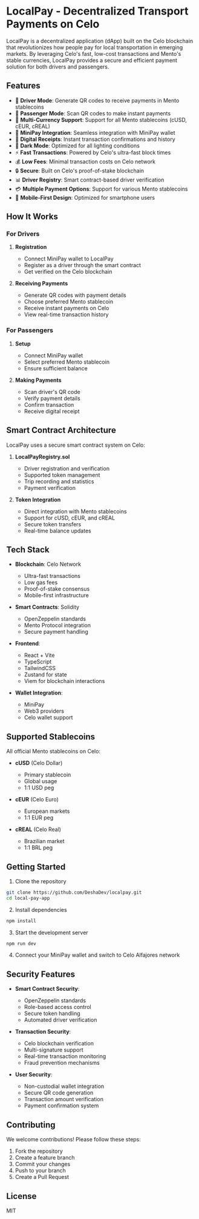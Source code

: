 # LocalPay - Decentralized Transport Payments on Celo

LocalPay is a decentralized application (dApp) built on the Celo blockchain that revolutionizes how people pay for local transportation in emerging markets. By leveraging Celo's fast, low-cost transactions and Mento's stable currencies, LocalPay provides a secure and efficient payment solution for both drivers and passengers.

## Features

- 🚗 **Driver Mode**: Generate QR codes to receive payments in Mento stablecoins
- 👤 **Passenger Mode**: Scan QR codes to make instant payments
- 💱 **Multi-Currency Support**: Support for all Mento stablecoins (cUSD, cEUR, cREAL)
- 📱 **MiniPay Integration**: Seamless integration with MiniPay wallet
- 📃 **Digital Receipts**: Instant transaction confirmations and history
- 🌙 **Dark Mode**: Optimized for all lighting conditions
- ⚡ **Fast Transactions**: Powered by Celo's ultra-fast block times
- 💰 **Low Fees**: Minimal transaction costs on Celo network
- 🔒 **Secure**: Built on Celo's proof-of-stake blockchain
- 📊 **Driver Registry**: Smart contract-based driver verification
- 💳 **Multiple Payment Options**: Support for various Mento stablecoins
- 📱 **Mobile-First Design**: Optimized for smartphone users

## How It Works

### For Drivers
1. **Registration**
   - Connect MiniPay wallet to LocalPay
   - Register as a driver through the smart contract
   - Get verified on the Celo blockchain

2. **Receiving Payments**
   - Generate QR codes with payment details
   - Choose preferred Mento stablecoin
   - Receive instant payments on Celo
   - View real-time transaction history

### For Passengers
1. **Setup**
   - Connect MiniPay wallet
   - Select preferred Mento stablecoin
   - Ensure sufficient balance

2. **Making Payments**
   - Scan driver's QR code
   - Verify payment details
   - Confirm transaction
   - Receive digital receipt

## Smart Contract Architecture

LocalPay uses a secure smart contract system on Celo:

1. **LocalPayRegistry.sol**
   - Driver registration and verification
   - Supported token management
   - Trip recording and statistics
   - Payment verification

2. **Token Integration**
   - Direct integration with Mento stablecoins
   - Support for cUSD, cEUR, and cREAL
   - Secure token transfers
   - Real-time balance updates

## Tech Stack

- **Blockchain**: Celo Network
  - Ultra-fast transactions
  - Low gas fees
  - Proof-of-stake consensus
  - Mobile-first infrastructure

- **Smart Contracts**: Solidity
  - OpenZeppelin standards
  - Mento Protocol integration
  - Secure payment handling

- **Frontend**:
  - React + Vite
  - TypeScript
  - TailwindCSS
  - Zustand for state
  - Viem for blockchain interactions

- **Wallet Integration**:
  - MiniPay
  - Web3 providers
  - Celo wallet support

## Supported Stablecoins

All official Mento stablecoins on Celo:

- **cUSD** (Celo Dollar)
  - Primary stablecoin
  - Global usage
  - 1:1 USD peg

- **cEUR** (Celo Euro)
  - European markets
  - 1:1 EUR peg

- **cREAL** (Celo Real)
  - Brazilian market
  - 1:1 BRL peg

## Getting Started

1. Clone the repository
```bash
git clone https://github.com/DeshaDev/localpay.git
cd local-pay-app
```

2. Install dependencies
```bash
npm install
```

3. Start the development server
```bash
npm run dev
```

4. Connect your MiniPay wallet and switch to Celo Alfajores network

## Security Features

- **Smart Contract Security**:
  - OpenZeppelin standards
  - Role-based access control
  - Secure token handling
  - Automated driver verification

- **Transaction Security**:
  - Celo blockchain verification
  - Multi-signature support
  - Real-time transaction monitoring
  - Fraud prevention mechanisms

- **User Security**:
  - Non-custodial wallet integration
  - Secure QR code generation
  - Transaction amount verification
  - Payment confirmation system

## Contributing

We welcome contributions! Please follow these steps:

1. Fork the repository
2. Create a feature branch
3. Commit your changes
4. Push to your branch
5. Create a Pull Request

## License

MIT

